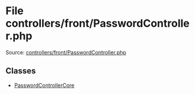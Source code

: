 File controllers/front/PasswordController.php
=========

Source: [controllers/front/PasswordController.php](https://github.com/PrestaShop/PrestaShop/blob/1.5.3.1/controllers/front/PasswordController.php)


Classes
-------

* [PasswordControllerCore](class.PasswordControllerCore.md)


